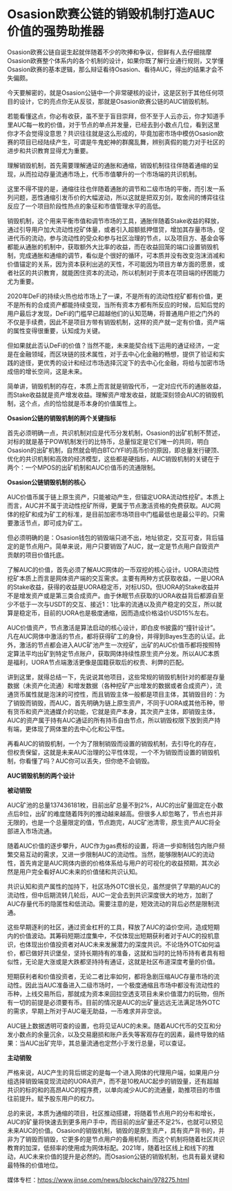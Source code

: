 # ******Osasion欧赛公链的销毁机制打造AUC价值的强势助推器******

Osasion欧赛公链自诞生起就伴随着不少的吹捧和争议，但鲜有人去仔细揣摩Osasion欧赛整个体系内的各个机制的设计，如果你既了解行业通行规则，又学懂Osasion欧赛的基本逻辑，那么辩证看待Osasion、看待AUC，得出的结果才会不失偏颇。

今天要解密的，就是Osasion公链中一个非常硬核的设计，这是区别于其他任何项目的设计，它的亮点你无从反驳，那就是Osasion欧赛公链的AUC销毁机制。

若能看懂这点，你必有收获，虽不至于盲目崇拜，但不至于人云亦云，你才知道手里AUC每一枚的价值，对于节点的单点并发量，已经去到小数点几位，看到这里你才不会觉得没意思？共识往往就是这么形成的，毕竟加密市场中模仿Osasion欧赛的项目已经陆续产生，可谓是牛鬼蛇神的群魔乱舞，辨别真假的能力对于社区的进步和共识教育显得尤为重要。

理解销毁机制，首先需要理解通证的通胀和通缩，销毁机制往往伴随着通缩的呈现，从而拉动存量流通市场上，代币市值攀升的一个市场端的共识机制。

这里不得不提的是，通缩往往也伴随着通胀的调节和二级市场的平衡，而引发一系列问题，恶性通缩引发币价的大幅波动，所以这就是把双刃剑，取舍间的博弈往往反应了一个项目阶段性热点的象征和市值管理水平的高低。

销毁机制，这个用来平衡市值和调节市场的工具，通胀伴随着Stake收益的释放，通过引导用户加大流动性挖矿体量，或者引入超额抵押借贷，增加其存量市场，促进代币的流动，参与流动性的受众和参与社区治理的节点，以及项目方、基金会等都能从通胀的机制中，获取额外大比率的收益，而在收益回笼的端口设置销毁机制，完成通胀和通缩的调节，看似是个很好的循环，可本质并没有改变泡沫消减和价值锚定的关系，因为资本获利出逃的天性，不可能因为项目方单方面的愿景，或者社区的共识教育，就能困住资本的流动，所以机制对于资本在项目端的纾困能力尤为重要。

2020年DeFi的持续火热也给市场上了一课，不是所有的流动性挖矿都有价值，更不是所有的合成资产都能持续变现，当所有资本方都有所反应的时候，后知后觉的用户最后才发现，DeFi的门槛早已超越他们的认知范畴，将普通用户拒之门外的不仅是手续费，因此不是项目方带有销毁机制，这样的资产就一定有价值，资产端的属性变得很重要，认知成为关键。

但如果就此否认DeFi的价值？当然不能，未来能契合线下运用的通证经济，一定是在金融领域，而区块链的技术属性，对于去中心化金融的畅想，提供了验证和实践的途径，更优秀的设计和经过市场选择沉淀下的去中心化金融，将给与加密市场成倍的增长空间，这是未来。

简单讲，销毁机制的存在，本质上而言就是销毁代币，一定对应代币的通胀收益，而Stake收益就是资产增发收益。理解资产增发收益，就能深刻领会AUC的销毁机制，这个点，点的恰恰就是币本身的价值属性上。

**Osasion公链的销毁机制的两个关键指标**

首先必须明确一点，共识机制对应是代币分发机制，Osasion的出矿机制不赘述，对标的就是基于POW机制发行的比特币，总量恒定是它们唯一的共同，明白Osasion的出矿机制，自然就会明白BTC/YFI的高币价的原因，即总量发行硬顶、优化的共识机制和高效的经济模型，这些都是硬指标，AUC销毁机制的关键在于两个：一个MPOS的出矿机制和AUC价值币的流通限制。

**Osasion公链销毁机制的核心**

AUC价值币属于链上原生资产，只能被动产生，但锚定UORA流动性挖矿。本质上而言，AUC并不属于流动性挖矿所得，更属于节点激活资格的免费获取。AUC网体的挖矿和成为矿工的标准，是目前加密市场项目中门槛最低也是最公平的。只需要激活节点，即可成为矿工。

但必须明确的是：Osasion钱包的销毁端只进不出，地址锁定，交互可查，背后锚定的是节点用户。简单来说，用户只要销毁了AUC，就一定是节点用户自毁资产贡献的项目价值托底。

了解AUC的价值，首先必须了解AUC网体的一币双挖的核心设计。UORA流动性挖矿本质上而言是网体资产端的交互需求。主要有两种方式获取收益，一是UORA的Stake收益，获得的收益是UORA稳定币，对标USD。但UORA的Stake收益并不是增发资产或是第三类合成资产。由于休眠节点获取的UORA收益背后都源自至少不低于一次与USDT的交互、接近1：1比率的流通以及资产稳定的交互，所以就算是稳定币，目前的UORA也是极度通缩，因而造成价格溢价USD15%左右。

AUC价值资产，节点激活是算法启动的核心设计，即白皮书披露的“撞针设计”。凡在AUC网体中激活的节点，都将获得矿工的身份，并得到Bayes生态的认证。此外，激活的节点都会进入AUC矿池产生一次挖矿，出矿的AUC价值币都将按照特定算法平均出矿到特定节点账户，获取网体持续性原生资产分发。所以AUC本质是福利，UORA节点端激活更像是国籍获取后的权责、利弊的匹配。

讲到这里，就得总结一下，先说说其他项目，这些常规的销毁机制针对的都是存量数据（未资产化流通）和增发数据（各种挖矿产出增发的数据或者合成资产），流通货币属性就是泡沫的可控性，而且销毁主体一般都是项目主体，其销毁目的：为了销毁而销毁，而AUC，首先明确为链上原生资产，不同于UORA或其他币种，带有货币和资产流通媒介的功能，它就是资产本身，其次资产主体，即销毁主体，AUC的资产属于持有AUC通证的所有持币自由节点，所以销毁权限下放到资产持有端，更体现了网体里的去中心化和公平性。

再看AUC的销毁机制，一个为了限制销毁而设置的销毁机制，去引导化的存在，但权责保留，这就是未来AUC治理的公平性体现，一个不为销毁而设置的销毁机制，你看懂了吗？AUC你可以丢失，但你绝不会销毁。

**AUC销毁机制的两个设计**

**被动销毁**

AUC矿池的总量137436181枚，目前出矿总量不到2%，AUC的出矿量固定在小数点后8位，出矿的难度随着阵列的推动越来越高。但很多人却忽略了，节点也并非无限的，也是一个总量限定的值，节点跑完，AUC矿池清零，原生资产AUC将全部进入市场流通。

随着AUC价值的逐步攀升，AUC作为gas费标的设置，将进一步抑制钱包内账户频繁交易互动的需求，又进一步限制AUC的流动性。当然，能够限制AUC的流动性，首先肯定是AUC网体内嵌的价格体系给与用户的可视化的收益预期，其次必然是用户完全看好AUC未来的价值储和共识认知。

共识认知和资产属性的加持下，社区场外OTC很长见，虽然提供了早期的AUC的流动性，但中后期流转几轮后，AUC一定会去到共识深度很大的地方，加剧了AUC存量代币的隐匿性和低流动。需要注意的是，短效流动的背后必然是限制流通。

这些早期逐利的社区，通过资金杠杆的工具，释放了AUC的溢价空间，造成短期内的价值波动。其筹码短期过度集中，不仅体现出短期获利者对于AUC的投机意识，也体现出价值投资者对AUC未来发展潜力的深度共识。不论场外OTC如何溢价，都已做好共识堡垒，坚持长期持有的准备，这就和当时的比特币持有者具有相似性，无论是大涨或是大跌都坚持持有通证，这就是社区布道深度考量的价值。

短期获利者和价值投资者，无论二者比率如何，都将急剧压缩AUC存量市场的流动性。因此当AUC准备进入二级市场时，一个极度通缩且市场中都没有流动性的币种，上线交易所后，那就成为资本来回拉空透支项目未来价值潜力的玩物，但所有一切的前提是必须要有币。目前的情况是AUC的出矿量远远无法满足场外OTC的需求，早期上所对于AUC毫无助益，一币难求并非空谈。

AUC链上数据透明可查的设置，也将见证AUC的未来。随着AUC代币的交互和分发小数点的余量沉余，以及交易磨损和账户丢失等客观存在的因素，最终导致的结果：当AUC出矿完毕，其总量流通也定然小于发行总量，可以查证。

**主动销毁**

严格来说，AUC产生的背后绑定的是每一个进入网体的代理用户端，如果用户分组选择销毁端变现流动的UORA资产，而不是10枚AUC起步的销毁量，还有超越共识的标的和的高昂AUC的程序费，以单向减少AUC的流通量，助推项目的市值往前提升。赋予股东用户的权力。

总的来说，本质为通缩的项目，社区推动搭建，将随着节点用户的分布和增长，AUC的矿量将快速去到更多用户手中，而目前的出矿量还不足2%，也就可以预见未来AUC的价值。Osasion的销毁机制，销毁的是原生资产，具有资产背书的，并非为了销毁而销毁，它更多的是节点用户的备用机制，而这个机制将随着社区共识教育的加深，低频率的使用成为网体标配。2021年，随着社区线上和线下的推动，AUC未来价值的提升是必然的。而Osasion公链的销毁机制，也具有最关键和最特殊的价值地位。

媒体专栏：https://www.jinse.com/news/blockchain/978275.html
